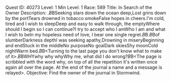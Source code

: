 Quest ID: 40273
Level: 1
Min Level: 1
Race: 589
Title: In Search of the Owner
Description: <A gust of wind opens the enclosed journal>.$B$BSeeking stars down the ocean deep,Lost grins down by the portTears drowned in tobacco smokeFalse hopes in cheers.I'm cold, tired and I wish to sleepDeep and easy to walk through, the emptyWhere should I begin so I can continue?I try to accept who I amWho I am and what I wish to beIn my hopeless need of love, I bear one single regret.$B$B<As you go through the pages the poetry seems to get darker and darker>.$B$Bof slumberDarkness depthI was seeking apathy,Drowning in miseryBeginning and endStuck in the middleNo purposeNo goalDark skiesShy moonCold nightWarm bed.$B$B<Turning to the last page you don't know what to make of it>.$B$BWHYwhy why whyWhy me, what did I do wrong?$B$B<The page is scribbled with the word why, on top of all the repetition it's written once again all over the page. At the end of the journal a name and a message is relayed>.
Objective: Find the owner of the journal in Stormwind.
